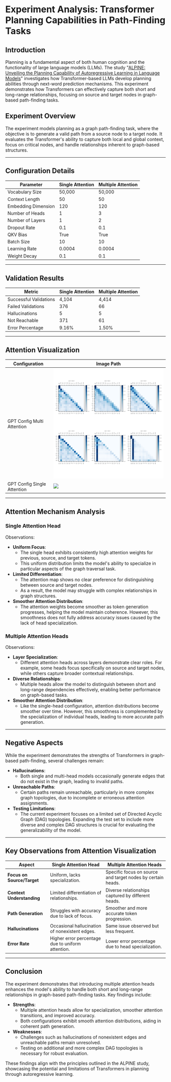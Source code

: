# Experiment Analysis: Transformer Planning Capabilities in Path-Finding Tasks

## Introduction

Planning is a fundamental aspect of both human cognition and the functionality of large language models (LLMs). The study "[ALPINE: Unveiling the Planning Capability of Autoregressive Learning in Language Models](https://arxiv.org/abs/2405.09220)" investigates how Transformer-based LLMs develop planning abilities through next-word prediction mechanisms. This experiment demonstrates how Transformers can effectively capture both short and long-range relationships, focusing on source and target nodes in graph-based path-finding tasks.

## Experiment Overview

The experiment models planning as a graph path-finding task, where the objective is to generate a valid path from a source node to a target node. It evaluates the Transformer's ability to capture both local and global context, focus on critical nodes, and handle relationships inherent to graph-based structures.

---

## Configuration Details

| Parameter           | Single Attention | Multiple Attention |
|---------------------|------------------|--------------------|
| Vocabulary Size     | 50,000           | 50,000             |
| Context Length      | 50               | 50                 |
| Embedding Dimension | 120              | 120                |
| Number of Heads     | 1                | 3                  |
| Number of Layers    | 1                | 2                  |
| Dropout Rate        | 0.1              | 0.1                |
| QKV Bias            | True             | True               |
| Batch Size          | 10               | 10                 |
| Learning Rate       | 0.0004           | 0.0004             |
| Weight Decay        | 0.1              | 0.1                |

---

## Validation Results

| Metric                 | Single Attention | Multiple Attention |
|------------------------|------------------|--------------------|
| Successful Validations | 4,104            | 4,414              |
| Failed Validations     | 376              | 66                 |
| Hallucinations         | 5                | 5                  |
| Not Reachable          | 371              | 61                 |
| Error Percentage       | 9.16%            | 1.50%              |

---

## Attention Visualization

| Configuration                | Image Path                                  |
|------------------------------|---------------------------------------------|
| GPT Config Multi Attention   | ![](img/gpt_config_multi_attention.png)    |
| GPT Config Single Attention  | ![](img/gpt_config_single_attention.png)   |

---

## Attention Mechanism Analysis

### Single Attention Head
Observations:
- **Uniform Focus**:
  - The single head exhibits consistently high attention weights for previous, source, and target tokens.
  - This uniform distribution limits the model's ability to specialize in particular aspects of the graph traversal task.
- **Limited Differentiation**:
  - The attention map shows no clear preference for distinguishing between source and target nodes.
  - As a result, the model may struggle with complex relationships in graph structures.
- **Smoother Attention Distribution**:
  - The attention weights become smoother as token generation progresses, helping the model maintain coherence. However, this smoothness does not fully address accuracy issues caused by the lack of head specialization.

### Multiple Attention Heads
Observations:
- **Layer Specialization**:
  - Different attention heads across layers demonstrate clear roles. For example, some heads focus specifically on source and target nodes, while others capture broader contextual relationships.
- **Diverse Relationships**:
  - Multiple heads allow the model to distinguish between short and long-range dependencies effectively, enabling better performance on graph-based tasks.
- **Smoother Attention Distribution**:
  - Like the single-head configuration, attention distributions become smoother over time. However, this smoothness is complemented by the specialization of individual heads, leading to more accurate path generation.

---

## Negative Aspects

While the experiment demonstrates the strengths of Transformers in graph-based path-finding, several challenges remain:
- **Hallucinations**:
  - Both single and multi-head models occasionally generate edges that do not exist in the graph, leading to invalid paths.
- **Unreachable Paths**:
  - Certain paths remain unreachable, particularly in more complex graph topologies, due to incomplete or erroneous attention assignments.
- **Testing Limitations**:
  - The current experiment focuses on a limited set of Directed Acyclic Graph (DAG) topologies. Expanding the test set to include more diverse and complex DAG structures is crucial for evaluating the generalizability of the model.

---

## Key Observations from Attention Visualization

| **Aspect**                 | **Single Attention Head**                         | **Multiple Attention Heads**                           |
|----------------------------|--------------------------------------------------|-------------------------------------------------------|
| **Focus on Source/Target** | Uniform, lacks specialization.                   | Specific focus on source and target nodes by certain heads. |
| **Context Understanding**  | Limited differentiation of relationships.         | Diverse relationships captured by different heads.     |
| **Path Generation**        | Struggles with accuracy due to lack of focus.    | Smoother and more accurate token progression.         |
| **Hallucinations**         | Occasional hallucination of nonexistent edges.   | Same issue observed but less frequent.               |
| **Error Rate**             | Higher error percentage due to uniform attention.| Lower error percentage due to head specialization.    |

---

## Conclusion

The experiment demonstrates that introducing multiple attention heads enhances the model's ability to handle both short and long-range relationships in graph-based path-finding tasks. Key findings include:
- **Strengths**:
  - Multiple attention heads allow for specialization, smoother attention transitions, and improved accuracy.
  - Both configurations exhibit smooth attention distributions, aiding in coherent path generation.
- **Weaknesses**:
  - Challenges such as hallucinations of nonexistent edges and unreachable paths remain unresolved.
  - Testing on additional and more complex DAG topologies is necessary for robust evaluation.

These findings align with the principles outlined in the ALPINE study, showcasing the potential and limitations of Transformers in planning through autoregressive learning.